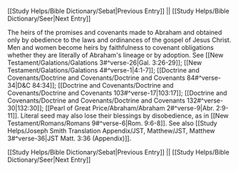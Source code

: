 [[Study Helps/Bible Dictionary/Sebat|Previous Entry]]  ||  [[Study Helps/Bible Dictionary/Seer|Next Entry]]

 The heirs of the promises and covenants made to Abraham and obtained only by obedience to the laws and ordinances of the gospel of Jesus Christ. Men and women become heirs by faithfulness to covenant obligations whether they are literally of Abraham's lineage or by adoption. See [[New Testament/Galations/Galations 3#^verse-26|Gal. 3:26-29]]; [[New Testament/Galations/Galations 4#^verse-1|4:1-7]]; [[Doctrine and Covenants/Doctrine and Covenants/Doctrine and Covenants 84#^verse-34|D&C 84:34]]; [[Doctrine and Covenants/Doctrine and Covenants/Doctrine and Covenants 103#^verse-17|103:17]]; [[Doctrine and Covenants/Doctrine and Covenants/Doctrine and Covenants 132#^verse-30|132:30]]; [[Pearl of Great Price/Abraham/Abraham 2#^verse-9|Abr. 2:9-11]]. Literal seed may also lose their blessings by disobedience, as in [[New Testament/Romans/Romans 9#^verse-6|Rom. 9:6-8]]. See also [[Study Helps/Joseph Smith Translation Appendix/JST, Matthew/JST, Matthew 3#^verse-36|JST Matt. 3:36 (Appendix)]].

[[Study Helps/Bible Dictionary/Sebat|Previous Entry]]  ||  [[Study Helps/Bible Dictionary/Seer|Next Entry]]